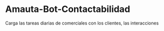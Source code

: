 # Amauta-Bot-Contactabilidad
Carga las tareas diarias de comerciales con los clientes, las interacciones
